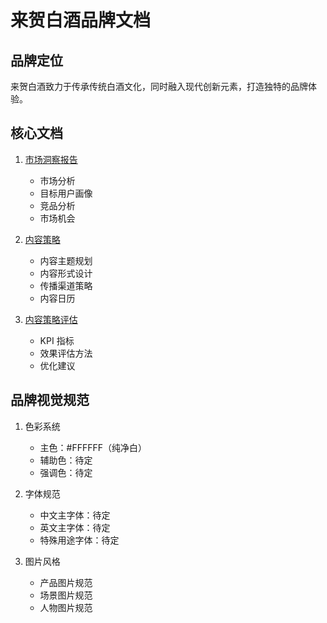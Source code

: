 # 来贺白酒品牌文档

## 品牌定位
来贺白酒致力于传承传统白酒文化，同时融入现代创新元素，打造独特的品牌体验。

## 核心文档
1. [市场洞察报告](./market_insight_report.md)
   - 市场分析
   - 目标用户画像
   - 竞品分析
   - 市场机会

2. [内容策略](./content_strategy.md)
   - 内容主题规划
   - 内容形式设计
   - 传播渠道策略
   - 内容日历

3. [内容策略评估](./content_strategy_evaluation.md)
   - KPI 指标
   - 效果评估方法
   - 优化建议

## 品牌视觉规范
1. 色彩系统
   - 主色：#FFFFFF（纯净白）
   - 辅助色：待定
   - 强调色：待定

2. 字体规范
   - 中文主字体：待定
   - 英文主字体：待定
   - 特殊用途字体：待定

3. 图片风格
   - 产品图片规范
   - 场景图片规范
   - 人物图片规范 